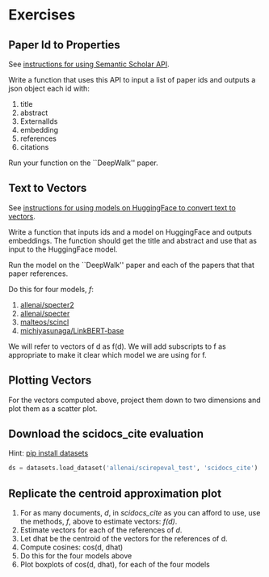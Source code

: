 # Exercises

<h2>Paper Id to Properties</h2>

See <a href="https://github.com/kwchurch/JSALT_Better_Together/blob/main/doc/semantic_scholar_API.md">instructions for using Semantic Scholar API</a>.
<p>
Write a function that uses this API to input a list of paper ids and outputs a json object each id with:
<ol>
<li>title</li>
<li>abstract</li>
<li>ExternalIds</li>
<li>embedding</li>
<li>references</li>
<li>citations</li>
</ol>

Run your function on the ``DeepWalk'' paper.

<h2>Text to Vectors</h2>
See <a href="https://github.com/kwchurch/JSALT_Better_Together/blob/main/doc/HuggingFace_embeddings.md">instructions for using models on HuggingFace to convert text to vectors</a>.
<p>
Write a function that inputs ids and a model on HuggingFace and outputs embeddings.  The function should get the title and abstract and use that as input to the HuggingFace model.
<p>
Run the model on the ``DeepWalk'' paper and each of the papers that that paper references.
<p>
Do this for four models, <i>f</i>:
<ol>
<li><a href="https://huggingface.co/allenai/specter2">allenai/specter2</a></li>
<li><a href="https://huggingface.co/allenai/specter">allenai/specter</a></li>
<li><a href="https://huggingface.co/malteos/scincl">malteos/scincl</a></li>
<li><a href="https://huggingface.co/michiyasunaga/LinkBERT-base">michiyasunaga/LinkBERT-base</a></li>
</ol>

We will refer to vectors of d as f(d).  We will add subscripts to f as appropriate to make
it clear which model we are using for f.

<h2>Plotting Vectors</h2>

For the vectors computed above, project them down to two dimensions and plot them as a scatter plot.

<h2>Download the scidocs_cite evaluation</h2>

Hint: <a href="https://pypi.org/project/datasets/">pip install datasets</a>

```python
ds = datasets.load_dataset('allenai/scirepeval_test', 'scidocs_cite')
```

<h2>Replicate the centroid approximation plot</h2>

<ol>
<li>For as many documents, <i>d</i>, in <i>scidocs_cite</i> as you can afford to use,
use the methods, <i>f</i>, above to estimate vectors: <i>f(d)</i>.</li>
<li>Estimate vectors for each of the references of <i>d</i>.</li>
<li>Let dhat be the centroid of the vectors for the references of d.
<li>Compute cosines: cos(d, dhat)</li>
<li>Do this for the four models above</li>
<li>Plot boxplots of cos(d, dhat), for each of the four models</li>
</ol>


